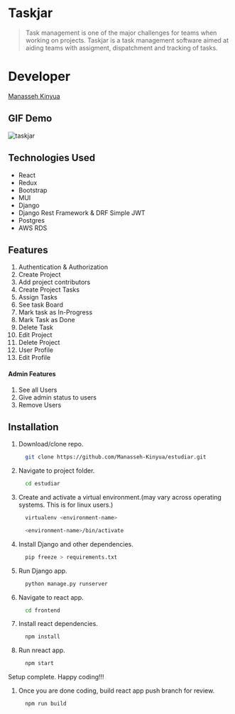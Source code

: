 # Taskjar
> Task management is one of the major challenges for teams when working on projects. Taskjar is a task management software aimed at aiding teams with assigment, dispatchment and tracking of tasks.

# Developer
[Manasseh Kinyua](https://github.com/Manasseh-Kinyua)

## GIF Demo
![taskjar](https://github.com/Manasseh-Kinyua/nasseh_gif/blob/master/taskgggggg.gif)

## Technologies Used
* React
* Redux
* Bootstrap
* MUI
* Django
* Django Rest Framework & DRF Simple JWT
* Postgres
* AWS RDS

## Features
1. Authentication & Authorization
1. Create Project
1. Add project contributors
1. Create Project Tasks
1. Assign Tasks
1. See task Board
1. Mark task as In-Progress
1. Mark Task as Done
1. Delete Task
1. Edit Project
1. Delete Project
1. User Profile
1. Edit Profile

 #### Admin Features
 1. See all Users
 1. Give admin status to users
 1. Remove Users

## Installation
1. Download/clone repo.

    ```bash
      git clone https://github.com/Manasseh-Kinyua/estudiar.git
    ```
1. Navigate to project folder.

    ```bash
      cd estudiar
    ```
    
1. Create and activate a virtual environment.(may vary across operating systems. This is for linux users.)

    ```bash
      virtualenv <environment-name>
    ```
    
    ```bash
      <environment-name>/bin/activate
    ```
    
1. Install Django and other dependencies.

    ```bash
      pip freeze > requirements.txt
    ```
    
1. Run Django app.

    ```bash
      python manage.py runserver
    ```
    
1. Navigate to react app.

    ```bash
      cd frontend
    ```
    
1. Install react dependencies.

    ```bash
      npm install
    ```
    
1. Run nreact app.

    ```bash
      npm start
    ```
    
Setup complete. Happy coding!!!

1. Once you are done coding, build react app push branch for review.

    ```bash
      npm run build
    ```
